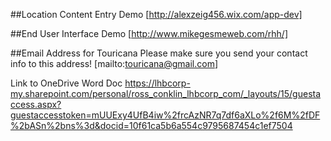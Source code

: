 ##Location Content Entry Demo
[http://alexzeig456.wix.com/app-dev]

##End User Interface Demo
[http://www.mikegesmeweb.com/rhh/]

##Email Address for Touricana
Please make sure you send your contact info to this address!
[mailto:touricana@gmail.com]

Link to OneDrive Word Doc
https://lhbcorp-my.sharepoint.com/personal/ross_conklin_lhbcorp_com/_layouts/15/guestaccess.aspx?guestaccesstoken=mUUExy4UfB4iw%2frcAzNR7q7df6aXLo%2f6M%2fDF%2bASn%2bns%3d&docid=10f61ca5b6a554c9795687454c1ef7504 
